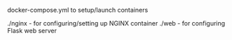 docker-compose.yml to setup/launch containers

./nginx - for configuring/setting up NGINX container
./web - for configuring Flask web server


